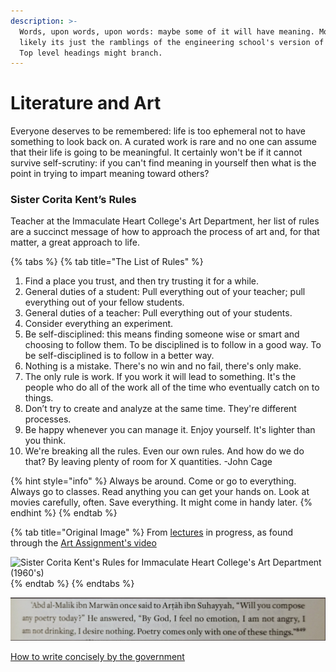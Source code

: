 ```yaml
---
description: >-
  Words, upon words, upon words: maybe some of it will have meaning. More than
  likely its just the ramblings of the engineering school's version of a gunner.
  Top level headings might branch.
---
```


# Literature and Art

Everyone deserves to be remembered: life is too ephemeral not to have something to look back on. A curated work is rare and no one can assume that their life is going to be meaningful. It certainly won't be if it cannot survive self-scrutiny: if you can't find meaning in yourself then what is the point in trying to impart meaning toward others?

### Sister Corita Kent’s Rules

Teacher at the Immaculate Heart College's Art Department, her list of rules are a succinct message of how to approach the process of art and, for that matter, a great approach to life. 

{% tabs %}
{% tab title="The List of Rules" %}
1. Find a place you trust, and then try trusting it for a while.
2. General duties of a student: Pull everything out of your teacher; pull everything out of your fellow students.
3. General duties of a teacher: Pull everything out of your students.
4. Consider everything an experiment.
5. Be self-disciplined: this means finding someone wise or smart and choosing to follow them. To be disciplined is to follow in a good way. To be self-disciplined is to follow in a better way.
6. Nothing is a mistake. There's no win and no fail, there's only make.
7. The only rule is work. If you work it will lead to something. It's the people who do all of the work all of the time who eventually catch on to things.
8. Don’t try to create and analyze at the same time. They're different processes.
9. Be happy whenever you can manage it. Enjoy yourself. It's lighter than you think.
10. We're breaking all the rules. Even our own rules. And how do we do that? By leaving plenty of room for X quantities. -John Cage

{% hint style="info" %}
Always be around. Come or go to everything. Always go to classes. Read anything you can get your hands on. Look at movies carefully, often. Save everything. It might come in handy later.
{% endhint %}
{% endtab %}

{% tab title="Original Image" %}
From [lectures](https://lectureinprogress.com/journal/corita-kent#:~:text=Sister%20Corita%20Kent's%20Rules,everything%20out%20of%20your%20students.) in progress, as found through the [Art Assignment's video](https://www.youtube.com/watch?v=IRPyql3cezo)  


![Sister Corita Kent&apos;s Rules for Immaculate Heart College&apos;s Art Department \(1960&apos;s\)](https://cdn.shopify.com/s/files/1/0726/8563/products/10_rules.jpg?v=1475698660)
{% endtab %}
{% endtabs %}



![](../../.gitbook/assets/compose.poetry.png)

[How to write concisely by the government](https://plainlanguage.gov/guidelines/concise/)

 















